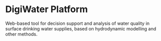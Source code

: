 # DigiWater Platform
Web-based tool for decision support and analysis of water quality in surface drinking water supplies, based on hydrodynamic modelling and other methods.
